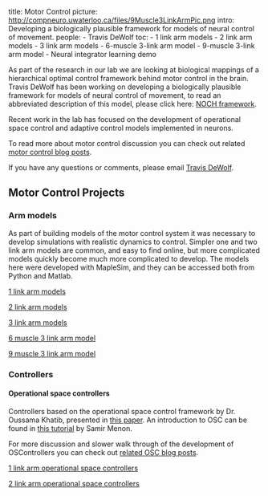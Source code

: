 title: Motor Control
picture: http://compneuro.uwaterloo.ca/files/9Muscle3LinkArmPic.png
intro: Developing a biologically plausible framework for models of neural control of movement.
people:
    - Travis DeWolf
toc:
    - 1 link arm models
    - 2 link arm models
    - 3 link arm models
    - 6-muscle 3-link arm model
    - 9-muscle 3-link arm model
    - Neural integrator learning demo

<!--[Relevant publications]() from the lab on motor control.-->

As part of the research in our lab we are looking at biological mappings of a hierarchical optimal control framework behind motor control in the brain. Travis DeWolf has been working on developing a biologically plausible framework for models of neural control of movement, to read an abbreviated description of this model, please click here: [NOCH framework](http://compneuro.uwaterloo.ca/files/NOCH-1.pdf).

Recent work in the lab has focused on the development of operational space control and adaptive control models implemented in neurons.

To read more about motor control discussion you can check out related [motor control blog posts](http://studywolf.wordpress.com/category/motor-control/).

If you have any questions or comments, please email
[Travis DeWolf](http://compneuro.uwaterloo.ca/people/travis-dewolf.html).

## **Motor Control Projects**

### **Arm models**

As part of building models of the motor control system it was necessary to develop simulations with realistic dynamics to control. Simpler one and two link arm models are common, and easy to find online, but more complicated models quickly become much more complicated to develop. The models here were developed with MapleSim, and they can be accessed both from Python and Matlab.

[1 link arm models](motor-control/1-link-arm-models.html)

[2 link arm models](motor-control/2-link-arm-models.html)

[3 link arm models](motor-control/3-link-arm-models.html)

[6 muscle 3 link arm model](motor-control/6-muscle-3-link-arm-model.html)

[9 muscle 3 link arm model](motor-control/9-muscle-3-link-arm-model.html)

### **Controllers**

#### **Operational space controllers**

Controllers based on the operational space control framework by Dr. Oussama Khatib, presented in [this paper](http://cs.stanford.edu/groups/manips/images/pdfs/Khatib_1987_IJRA.pdf). An introduction to OSC can be found in [this tutorial](http://www.stanford.edu/~smenon/code/rppbot/MathTutorial_01_RPPBot.htm) by Samir Menon. 

For more discussion and slower walk through of the development of OSControllers you can check out [related OSC blog posts](http://studywolf.wordpress.com/category/robotics/).

[1 link arm operational space controllers](motor-control/1-link-arm-osc-controllers.html)

[2 link arm operational space controllers](motor-control/2-link-arm-osc-controllers.html)

<!--#### **Adaptive controllers**

Adaptive controllers that are able to learn the dynamics and kinematics of the system being controlled

[2 link arm adaptive controllers](motor-control/2-link-arm-adaptive-controllers.html)-->

